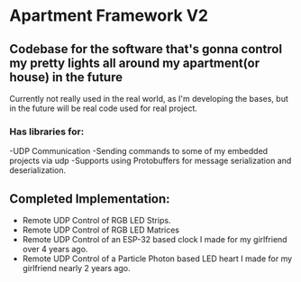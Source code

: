 # Apartment Framework V2
## Codebase for the software that's gonna control my pretty lights all around my apartment(or house) in the future
Currently not really used in the real world, as I'm developing the bases, but in the future will be real code used for real project. 

### Has libraries for: 
-UDP Communication 
-Sending commands to some of my embedded projects via udp
-Supports using Protobuffers for message serialization and deserialization. 

## Completed Implementation:
 - Remote UDP Control of RGB LED Strips. 
 - Remote UDP Control of RGB LED Matrices
 - Remote UDP Control of an ESP-32 based clock I made for my girlfriend over 4 years ago. 
 - Remote UDP Control of a Particle Photon based LED heart I made for my girlfriend nearly 2 years ago. 

 
